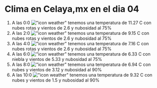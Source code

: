 # Clima en Celaya,mx en el dia 04

1. A las 0:0 !["icon weather"](http://openweathermap.org/img/w/04n.png) tenemos una temperatura de 11.27 C con nubes rotas y  vientos de 2.6 y nubosidad al 75%
1. A las 2:0 !["icon weather"](http://openweathermap.org/img/w/04n.png) tenemos una temperatura de 9.15 C con nubes rotas y  vientos de 2.6 y nubosidad al 75%
1. A las 4:0 !["icon weather"](http://openweathermap.org/img/w/04n.png) tenemos una temperatura de 7.16 C con nubes rotas y  vientos de 2.6 y nubosidad al 75%
1. A las 6:0 !["icon weather"](http://openweathermap.org/img/w/50n.png) tenemos una temperatura de 6.33 C con niebla y  vientos de 5.33 y nubosidad al 75%
1. A las 8:0 !["icon weather"](http://openweathermap.org/img/w/04d.png) tenemos una temperatura de 6.94 C con nubes y  vientos de 3.12 y nubosidad al 90%
1. A las 10:0 !["icon weather"](http://openweathermap.org/img/w/04d.png) tenemos una temperatura de 9.32 C con nubes y  vientos de 1.5 y nubosidad al 90%
